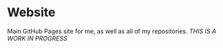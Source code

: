# Website
Main GitHub Pages site for me, as well as all of my repositories. *THIS IS A WORK IN PROGRESS*
